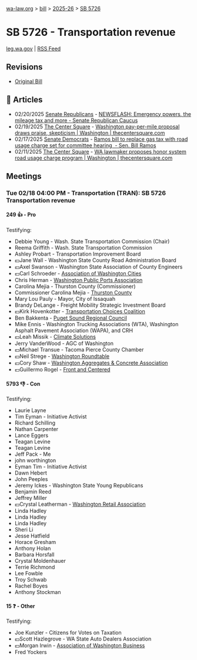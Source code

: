 [wa-law.org](/) > [bill](/bill/) > [2025-26](/bill/2025-26/) > [SB 5726](/bill/2025-26/sb/5726/)

# SB 5726 - Transportation revenue
[leg.wa.gov](https://app.leg.wa.gov/billsummary?BillNumber=5726&Year=2025&Initiative=false) | [RSS Feed](./rss.xml)

## Revisions
* [Original Bill](1/)

## 📰 Articles
* 02/20/2025 [Senate Republicans](/org/senate_republicans/) - [NEWSFLASH: Emergency powers, the mileage tax and more - Senate Republican Caucus](https://src.wastateleg.org/blog/21267/#:~:text=Senate%20Bill%205726)
* 02/19/2025 [The Center Square](/org/the_center_square/) - [Washington pay-per-mile proposal draws praise, skepticism | Washington | thecentersquare.com](https://www.thecentersquare.com/washington/article_9f54c21e-ef22-11ef-8783-3b7e85caa576.html#:~:text=Senate%20Bill%205726)
* 02/17/2025 [Senate Democrats](/org/senate_democrats/) - [Ramos bill to replace gas tax with road usage charge set for committee hearing  - Sen. Bill Ramos](https://senatedemocrats.wa.gov/ramos/2025/02/17/ramos-bill-to-replace-gas-tax-with-road-usage-charge-set-for-committee-hearing/#:~:text=Senate%20Bill%205726)
* 02/11/2025 [The Center Square](/org/the_center_square/) - [WA lawmaker proposes honor system road usage charge program | Washington | thecentersquare.com](https://www.thecentersquare.com/washington/article_1e4a3bb0-e8c7-11ef-917f-7b4299c57898.html#:~:text=Senate%20Bill%205726)

## Meetings
### Tue 02/18 04:00 PM - Transportation (TRAN): SB 5726 Transportation revenue
#### 249 👍 - Pro
Testifying:
* Debbie Young - Wash. State Transportation Commission (Chair)
* Reema Griffith - Wash. State Transportation Commission
* Ashley Probart - Transportation Improvement Board
* 💵Jane Wall - Washington State County Road Administration Board
* 💵Axel Swanson - Washington State Association of County Engineers
* 💵Carl Schroeder - [Association of Washington Cities](/org/association_of_washington_cities/)
* Chris Herman - [Washington Public Ports Association](/org/washington_public_ports_association/)
* Carolina Mejia - Thurston County (Commissioner)
* Commissioner Carolina Mejia - [Thurston County](/org/thurston_county/)
* Mary Lou Pauly - Mayor, City of Issaquah
* Brandy DeLange - Freight Mobility Strategic Investment Board
* 💵Kirk Hovenkotter - [Transportation Choices Coalition](/org/transportation_choices_coalition/)
* Ben Bakkenta - [Puget Sound Regional Council](/org/puget_sound_regional_council/)
* Mike Ennis - Washington Trucking Associations (WTA), Washington Asphalt Pavement Association (WAPA), and CRH
* 💵Leah Missik - [Climate Solutions](/org/climate_solutions/)
* Jerry VanderWood - AGC of Washington
* 💵Michael Transue - Tacoma Pierce County Chamber
* 💵Neil Strege - [Washington Roundtable](/org/washington_roundtable/)
* 💵Cory Shaw - [Washington Aggregates & Concrete Association](/org/washington_aggregates_&_concrete_association/)
* 💵Guillermo Rogel - [Front and Centered](/org/front_and_centered/)

#### 5793 👎 - Con
Testifying:
* Laurie Layne
* Tim Eyman - Initiative Activist
* Richard Schilling
* Nathan Carpenter
* Lance Eggers
* Teagan Levine
* Teagan Levine
* Jeff Pack - Me
* john worthington
* Eyman Tim - Initiative Activist
* Dawn Hebert
* John Peeples
* Jeremy Ickes - Washington State Young Republicans
* Benjamin Reed
* Jeffrey Miller
* 💵Crystal Leatherman - [Washington Retail Association](/org/washington_retail_association/)
* Linda Hadley
* Linda Hadley
* Linda Hadley
* Sheri Li
* Jesse Hatfield
* Horace Gresham
* Anthony Holan
* Barbara Horsfall
* Crystal Moldenhauer
* Terrie Richmond
* Lee Fowble
* Troy Schwab
* Rachel Boyes
* Anthony Stockman

#### 15 ❓ - Other
Testifying:
* Joe Kunzler - Citizens for Votes on Taxation
* 💵Scott Hazlegrove - WA State Auto Dealers Association
* 💵Morgan Irwin - [Association of Washington Business](/org/association_of_washington_business/)
* Fred Yockers
